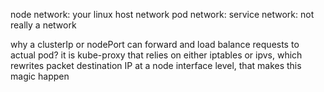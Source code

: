 node network: your linux host network
pod network:
service network: not really a network

why a clusterIp or nodePort can forward and load balance requests to actual pod?
it is kube-proxy that relies on either iptables or ipvs, which rewrites packet destination IP at a node interface level, that makes this magic happen
